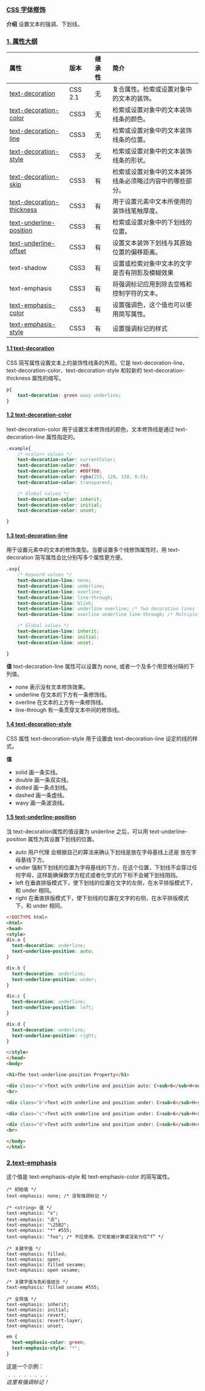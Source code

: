 ### [CSS 字体修饰](#)
**介绍** 设置文本的强调、下划线。

### [1. 属性大纲](#)

| 属性                                                                                                      | 版本	     |继承性| 简介                                    |
|:--------------------------------------------------------------------------------------------------------|:--------|:----|:--------------------------------------|
| [text-decoration](https://developer.mozilla.org/zh-CN/docs/Web/CSS/text-decoration)                     | CSS 2.1 |无| 复合属性。检索或设置对象中的文本的装饰。                  |
| [text-decoration-color](https://developer.mozilla.org/zh-CN/docs/Web/CSS/text-decoration-color)         | CSS3    |无| 检索或设置对象中的文本装饰线条的颜色。                   |
| [text-decoration-line](https://developer.mozilla.org/zh-CN/docs/Web/CSS/text-decoration-line)           | CSS3    |无| 检索或设置对象中的文本装饰线条的位置。                   |
| [text-decoration-style](https://developer.mozilla.org/zh-CN/docs/Web/CSS/text-decoration-style)         | CSS3    |无| 检索或设置对象中的文本装饰线条的形状。                   |
| [text-decoration-skip](https://developer.mozilla.org/zh-CN/docs/Web/CSS/text-decoration-skip)           | CSS3    |有| 检索或设置对象中的文本装饰线条必须略过内容中的哪些部分。          |
| [text-decoration-thickness](https://developer.mozilla.org/zh-CN/docs/Web/CSS/text-decoration-thickness) | CSS3    |有| 用于设置元素中文本所使用的装饰线笔触厚度。                 |
| [text-underline-position](https://developer.mozilla.org/zh-CN/docs/Web/CSS/text-underline-position)     | CSS3    |有| 检索或设置对象中的下划线的位置。                      |
| [text-underline-offset](https://developer.mozilla.org/zh-CN/docs/Web/CSS/text-underline-offset)         | CSS3    |有| 设置文本装饰下划线与其原始位置的偏移距离。                 |
| text-shadow                                                                                             | CSS3    |有| 设置或检索对象中文本的文字是否有阴影及模糊效果               |
| text-emphasis                                                                                           | CSS3    |有|  将强调标记应用到除去空格和控制字符的文本。 |
| [text-emphasis-color](https://developer.mozilla.org/zh-CN/docs/Web/CSS/text-emphasis-color)  | CSS3    |有| 设置强调色，这个值也可以使用简写属性。 |
| [text-emphasis-style]()                                                                                 | CSS3    |有| 设置强调标记的样式|


#### [1.1 text-decoration](#)
CSS 简写属性设置文本上的装饰性线条的外观。它是 text-decoration-line、text-decoration-color、text-decoration-style 和较新的 text-decoration-thickness 属性的缩写。

```css
p{
    text-decoration: green wavy underline;
}
```

#### [1.2 text-decoration-color](#)
text-decoration-color 用于设置文本修饰线的颜色，文本修饰线是通过 text-decoration-line 属性指定的。

```css
.example{
    /* <color> values */
    text-decoration-color: currentColor;
    text-decoration-color: red;
    text-decoration-color: #00ff00;
    text-decoration-color: rgba(255, 128, 128, 0.5);
    text-decoration-color: transparent;

    /* Global values */
    text-decoration-color: inherit;
    text-decoration-color: initial;
    text-decoration-color: unset;

}
```

#### [1.3 text-decoration-line](#)
用于设置元素中的文本的修饰类型。当要设置多个线修饰属性时，用 text-decoration 简写属性会比分别写多个属性更方便。

```css
.exp{
    /* Keyword values */
    text-decoration-line: none;
    text-decoration-line: underline;
    text-decoration-line: overline;
    text-decoration-line: line-through;
    text-decoration-line: blink;
    text-decoration-line: underline overline; /* Two decoration lines */
    text-decoration-line: overline underline line-through; /* Multiple decoration lines */

    /* Global values */
    text-decoration-line: inherit;
    text-decoration-line: initial;
    text-decoration-line: unset;

}
```

**值** text-decoration-line 属性可以设置为 none, 或者一个及多个用空格分隔的下列值。
* none 表示没有文本修饰效果。
* underline 在文本的下方有一条修饰线。
* overline 在文本的上方有一条修饰线。
* line-through 有一条贯穿文本中间的修饰线。

#### [1.4 text-decoration-style](#)
CSS 属性 text-decoration-style 用于设置由 text-decoration-line 设定的线的样式。

**值**
* solid 画一条实线。
* double 画一条双实线。
* dotted 画一条点划线。
* dashed 画一条虚线。
* wavy 画一条波浪线。

#### [1.5 text-underline-position](#)
当 text-decoration属性的值设置为 underline 之后，可以用 text-underline-position 属性为其设置下划线的位置。

* auto 用户代理 会根据自己的算法来确认下划线是放在字母基线上还是 放在字母基线下方。
* under 强制下划线的位置为字母基线的下方，在这个位置，下划线不会穿过任何字母，这样能确保数学方程式或者化学式的下标不会被下划线阻挡。
* left 在垂直排版模式下，使下划线的位置在文字的左侧，在水平排版模式下，和 under 相同。
* right 在垂直排版模式下，使下划线的位置在文字的右侧，在水平排版模式下，和 under 相同。
```html
<!DOCTYPE html>
<html>
<head>
<style>
div.a {
  text-decoration: underline;
  text-underline-position: auto;
}

div.b {
  text-decoration: underline;
  text-underline-position: under;
}

div.c {
  text-decoration: underline;
  text-underline-position: left;
}

div.d {
  text-decoration: underline;
  text-underline-position: right;
}

</style>
</head>
<body>

<h1>The text-underline-position Property</h1>

<div class="a">Text with underline and position auto: C<sub>6</sub>H<sub>12</sub>O<sub>16</sub> (glucose).</div>
<br>

<div class="b">Text with underline and position under: C<sub>6</sub>H<sub>12</sub>O<sub>16</sub> (glucose).</div>

<div class="c">Text with underline and position under: C<sub>6</sub>H<sub>12</sub>O<sub>16</sub> (glucose).</div>

<div class="d">Text with underline and position under: C<sub>6</sub>H<sub>12</sub>O<sub>16</sub> (glucose).</div>
<br>

</body>
</html>
```

### [2.text-emphasis](#)
这个值是 text-emphasis-style 和 text-emphasis-color 的简写属性。

```
/* 初始值 */
text-emphasis: none; /* 没有强调标记 */

/* <string> 值 */
text-emphasis: "x";
text-emphasis: "点";
text-emphasis: "\25B2";
text-emphasis: "*" #555;
text-emphasis: "foo"; /* 不应使用。它可能被计算或渲染为仅“f” */

/* 关键字值 */
text-emphasis: filled;
text-emphasis: open;
text-emphasis: filled sesame;
text-emphasis: open sesame;

/* 关键字值与色彩值结合 */
text-emphasis: filled sesame #555;

/* 全局值 */
text-emphasis: inherit;
text-emphasis: initial;
text-emphasis: revert;
text-emphasis: revert-layer;
text-emphasis: unset;
```

```css
em {
  text-emphasis-color: green;
  text-emphasis-style: "*";
}
```

<style>
em {
  text-emphasis-color: green;
  text-emphasis-style: "*";
}
</style>

<p>这是一个示例：</p>

<em>这里有强调标记！</em>